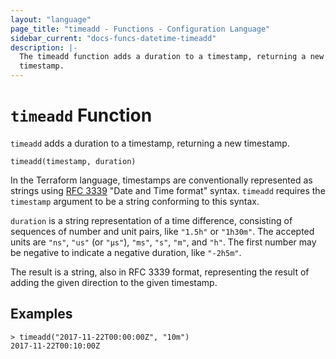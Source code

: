 ```yaml
---
layout: "language"
page_title: "timeadd - Functions - Configuration Language"
sidebar_current: "docs-funcs-datetime-timeadd"
description: |-
  The timeadd function adds a duration to a timestamp, returning a new
  timestamp.
---
```


# `timeadd` Function

`timeadd` adds a duration to a timestamp, returning a new timestamp.

```hcl
timeadd(timestamp, duration)
```

In the Terraform language, timestamps are conventionally represented as
strings using [RFC 3339](https://tools.ietf.org/html/rfc3339)
"Date and Time format" syntax. `timeadd` requires the `timestamp` argument
to be a string conforming to this syntax.

`duration` is a string representation of a time difference, consisting of
sequences of number and unit pairs, like `"1.5h"` or `"1h30m"`. The accepted
units are `"ns"`, `"us"` (or `"µs"`), `"ms"`, `"s"`, `"m"`, and `"h"`. The first
number may be negative to indicate a negative duration, like `"-2h5m"`.

The result is a string, also in RFC 3339 format, representing the result
of adding the given direction to the given timestamp.

## Examples

```
> timeadd("2017-11-22T00:00:00Z", "10m")
2017-11-22T00:10:00Z
```
